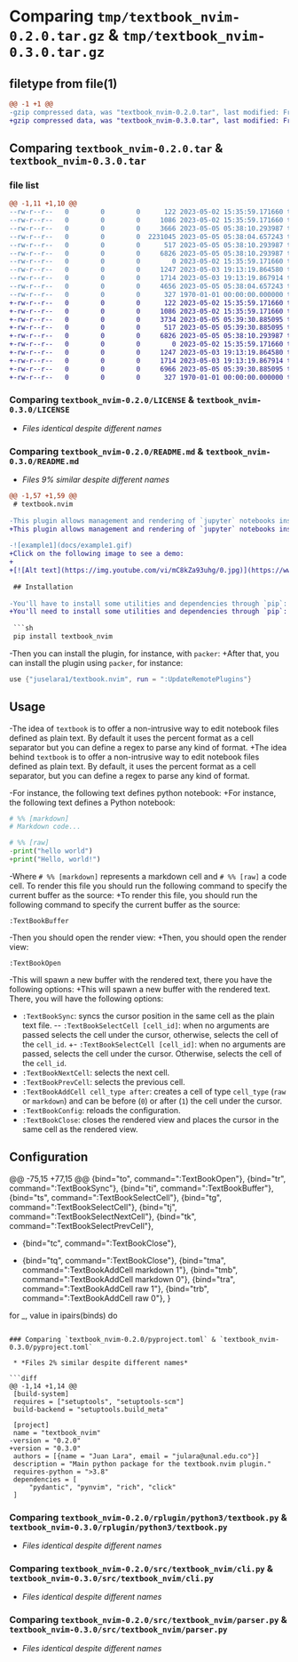 # Comparing `tmp/textbook_nvim-0.2.0.tar.gz` & `tmp/textbook_nvim-0.3.0.tar.gz`

## filetype from file(1)

```diff
@@ -1 +1 @@
-gzip compressed data, was "textbook_nvim-0.2.0.tar", last modified: Fri May  5 05:38:26 2023, max compression
+gzip compressed data, was "textbook_nvim-0.3.0.tar", last modified: Fri May  5 05:40:06 2023, max compression
```

## Comparing `textbook_nvim-0.2.0.tar` & `textbook_nvim-0.3.0.tar`

### file list

```diff
@@ -1,11 +1,10 @@
--rw-r--r--   0        0        0      122 2023-05-02 15:35:59.171660 textbook_nvim-0.2.0/.gitignore
--rw-r--r--   0        0        0     1086 2023-05-02 15:35:59.171660 textbook_nvim-0.2.0/LICENSE
--rw-r--r--   0        0        0     3666 2023-05-05 05:38:10.293987 textbook_nvim-0.2.0/README.md
--rw-r--r--   0        0        0  2231045 2023-05-05 05:38:04.657243 textbook_nvim-0.2.0/docs/example1.gif
--rw-r--r--   0        0        0      517 2023-05-05 05:38:10.293987 textbook_nvim-0.2.0/pyproject.toml
--rw-r--r--   0        0        0     6826 2023-05-05 05:38:10.293987 textbook_nvim-0.2.0/rplugin/python3/textbook.py
--rw-r--r--   0        0        0        0 2023-05-02 15:35:59.171660 textbook_nvim-0.2.0/src/textbook_nvim/__init__.py
--rw-r--r--   0        0        0     1247 2023-05-03 19:13:19.864580 textbook_nvim-0.2.0/src/textbook_nvim/cli.py
--rw-r--r--   0        0        0     1714 2023-05-03 19:13:19.867914 textbook_nvim-0.2.0/src/textbook_nvim/parser.py
--rw-r--r--   0        0        0     4656 2023-05-05 05:38:04.657243 textbook_nvim-0.2.0/src/textbook_nvim/render.py
--rw-r--r--   0        0        0      327 1970-01-01 00:00:00.000000 textbook_nvim-0.2.0/PKG-INFO
+-rw-r--r--   0        0        0      122 2023-05-02 15:35:59.171660 textbook_nvim-0.3.0/.gitignore
+-rw-r--r--   0        0        0     1086 2023-05-02 15:35:59.171660 textbook_nvim-0.3.0/LICENSE
+-rw-r--r--   0        0        0     3734 2023-05-05 05:39:30.885095 textbook_nvim-0.3.0/README.md
+-rw-r--r--   0        0        0      517 2023-05-05 05:39:30.885095 textbook_nvim-0.3.0/pyproject.toml
+-rw-r--r--   0        0        0     6826 2023-05-05 05:38:10.293987 textbook_nvim-0.3.0/rplugin/python3/textbook.py
+-rw-r--r--   0        0        0        0 2023-05-02 15:35:59.171660 textbook_nvim-0.3.0/src/textbook_nvim/__init__.py
+-rw-r--r--   0        0        0     1247 2023-05-03 19:13:19.864580 textbook_nvim-0.3.0/src/textbook_nvim/cli.py
+-rw-r--r--   0        0        0     1714 2023-05-03 19:13:19.867914 textbook_nvim-0.3.0/src/textbook_nvim/parser.py
+-rw-r--r--   0        0        0     6966 2023-05-05 05:39:30.885095 textbook_nvim-0.3.0/src/textbook_nvim/render.py
+-rw-r--r--   0        0        0      327 1970-01-01 00:00:00.000000 textbook_nvim-0.3.0/PKG-INFO
```

### Comparing `textbook_nvim-0.2.0/LICENSE` & `textbook_nvim-0.3.0/LICENSE`

 * *Files identical despite different names*

### Comparing `textbook_nvim-0.2.0/README.md` & `textbook_nvim-0.3.0/README.md`

 * *Files 9% similar despite different names*

```diff
@@ -1,57 +1,59 @@
 # textbook.nvim
 
-This plugin allows management and rendering of `jupyter` notebooks inside of `neovim` through `jupytext` format and `rich` components.
+This plugin allows management and rendering of `jupyter` notebooks inside of `neovim` through the `jupytext` format and `rich` components.
 
-![example1](docs/example1.gif)
+Click on the following image to see a demo:
+
+[![Alt text](https://img.youtube.com/vi/mC8kZa93uhg/0.jpg)](https://www.youtube.com/watch?v=mC8kZa93uhg)
 
 ## Installation
 
-You'll have to install some utilities and dependencies through `pip`:
+You'll need to install some utilities and dependencies through `pip`:
 
 ```sh
 pip install textbook_nvim
 ```
 
-Then you can install the plugin, for instance, with `packer`:
+After that, you can install the plugin using `packer`, for instance:
 
 ```lua
 use {"juselara1/textbook.nvim", run = ":UpdateRemotePlugins"}
 ```
 
 ## Usage
 
-The idea of `textbook` is to offer a non-intrusive way to edit notebook files defined as plain text. By default it uses the percent format as a cell separator but you can define a regex to parse any kind of format.
+The idea behind `textbook` is to offer a non-intrusive way to edit notebook files defined as plain text. By default, it uses the percent format as a cell separator, but you can define a regex to parse any kind of format.
 
-For instance, the following text defines python notebook:
+For instance, the following text defines a Python notebook:
 
 ```python
 # %% [markdown]
 # Markdown code...
 
 # %% [raw]
-print("hello world")
+print("Hello, world!")
 ```
 
-Where `# %% [markdown]` represents a markdown cell and `# %% [raw]` a code cell. To render this file you should run the following command to specify the current buffer as the source:
+To render this file, you should run the following command to specify the current buffer as the source:
 
 ```vim
 :TextBookBuffer
 ```
 
-Then you should open the render view:
+Then, you should open the render view:
 
 ```vim
 :TextBookOpen
 ```
 
-This will spawn a new buffer with the rendered text, there you have the following options:
+This will spawn a new buffer with the rendered text. There, you will have the following options:
 
 - `:TextBookSync`: syncs the cursor position in the same cell as the plain text file.
-- `:TextBookSelectCell [cell_id]`: when no arguments are passed selects the cell under the cursor, otherwise, selects the cell of the `cell_id`.
+- `:TextBookSelectCell [cell_id]`: when no arguments are passed, selects the cell under the cursor. Otherwise, selects the cell of the `cell_id`.
 - `:TextBookNextCell`: selects the next cell.
 - `:TextBookPrevCell`: selects the previous cell.
 - `:TextBookAddCell cell_type after`: creates a cell of type `cell_type` (`raw` or `markdown`) and can be before (`0`) or after (`1`) the cell under the cursor.
 - `:TextBookConfig`: reloads the configuration.
 - `:TextBookClose`: closes the rendered view and places the cursor in the same cell as the rendered view.
 
 ## Configuration
@@ -75,15 +77,15 @@
     {bind="<Leader>to", command=":TextBookOpen<CR>"},
     {bind="<Leader>tr", command=":TextBookSync<CR>"},
     {bind="<Leader>ti", command=":TextBookBuffer<CR>"},
     {bind="<Leader>ts", command=":TextBookSelectCell<CR>"},
     {bind="<Leader>tg", command=":TextBookSelectCell"},
     {bind="<Leader>tj", command=":TextBookSelectNextCell<CR>"},
     {bind="<Leader>tk", command=":TextBookSelectPrevCell<CR>"},
-    {bind="<Leader>tc", command=":TextBookClose<CR>"},
+    {bind="<Leader>tq", command=":TextBookClose<CR>"},
     {bind="<Leader>tma", command=":TextBookAddCell markdown 1<CR>"},
     {bind="<Leader>tmb", command=":TextBookAddCell markdown 0<CR>"},
     {bind="<Leader>tra", command=":TextBookAddCell raw 1<CR>"},
     {bind="<Leader>trb", command=":TextBookAddCell raw 0<CR>"},
 }
 
 for _, value in ipairs(binds) do
```

### Comparing `textbook_nvim-0.2.0/pyproject.toml` & `textbook_nvim-0.3.0/pyproject.toml`

 * *Files 2% similar despite different names*

```diff
@@ -1,14 +1,14 @@
 [build-system]
 requires = ["setuptools", "setuptools-scm"]
 build-backend = "setuptools.build_meta"
 
 [project]
 name = "textbook_nvim"
-version = "0.2.0"
+version = "0.3.0"
 authors = [{name = "Juan Lara", email = "julara@unal.edu.co"}]
 description = "Main python package for the textbook.nvim plugin."
 requires-python = ">3.8"
 dependencies = [
     "pydantic", "pynvim", "rich", "click"
 ]
```

### Comparing `textbook_nvim-0.2.0/rplugin/python3/textbook.py` & `textbook_nvim-0.3.0/rplugin/python3/textbook.py`

 * *Files identical despite different names*

### Comparing `textbook_nvim-0.2.0/src/textbook_nvim/cli.py` & `textbook_nvim-0.3.0/src/textbook_nvim/cli.py`

 * *Files identical despite different names*

### Comparing `textbook_nvim-0.2.0/src/textbook_nvim/parser.py` & `textbook_nvim-0.3.0/src/textbook_nvim/parser.py`

 * *Files identical despite different names*

